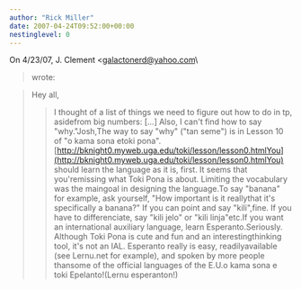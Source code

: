 ```yaml
---
author: "Rick Miller"
date: 2007-04-24T09:52:00+00:00
nestinglevel: 0
---
```

On 4/23/07, J. Clement <[galactonerd@yahoo.com](mailto://galactonerd@yahoo.com)\
> wrote:

> Hey all,
>> I thought of a list of things we need to figure out how to do in tp, asidefrom big numbers:
> \[...\]
>> Also, I can't find how to say "why."Josh,The way to say "why" ("tan seme") is in Lesson 10 of "o kama sona etoki pona". [http://bknight0.myweb.uga.edu/toki/lesson/lesson0.htmlYou](http://bknight0.myweb.uga.edu/toki/lesson/lesson0.htmlYou) should learn the language as it is, first. It seems that you'remissing what Toki Pona is about. Limiting the vocabulary was the maingoal in designing the language.To say "banana" for example, ask yourself, "How important is it reallythat it's specifically a banana?" If you can point and say "kili",fine. If you have to differenciate, say "kili jelo" or "kili linja"etc.If you want an international auxiliary language, learn Esperanto.Seriously. Although Toki Pona is cute and fun and an interestingthinking tool, it's not an IAL. Esperanto really is easy, readilyavailable (see Lernu.net for example), and spoken by more people thansome of the official languages of the E.U.o kama sona e toki Epelanto!(Lernu esperanton!)